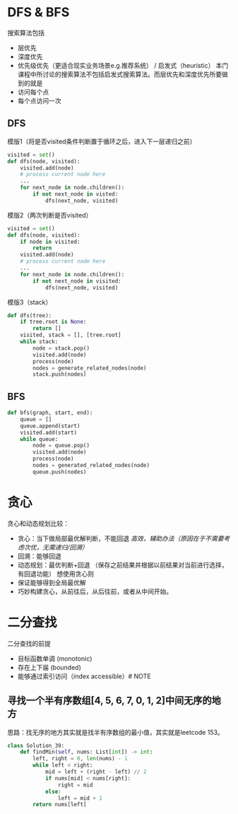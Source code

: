 # DFS & BFS
搜索算法包括
* 层优先
* 深度优先
* 优先级优先（更适合现实业务场景e.g.推荐系统） / 启发式（heuristic）
本门课程中所讨论的搜索算法不包括启发式搜索算法。而层优先和深度优先所要做到的就是
* 访问每个点
* 每个点访问一次
## DFS
模版1（将是否visited条件判断置于循环之后，进入下一层递归之前）
```python
visited = set()
def dfs(node, visited):
	visited.add(node)
	# process current node here
	...
	for next_node in node.children():
		if not next_node in visted:
			dfs(next_node, visited)
```
模版2（两次判断是否visited）
```python
visited = set()
def dfs(node, visited):
	if node in visited:
		return
	visited.add(node)
	# process current node here
	...
	for next_node in node.children():
		if not next_node in visited:
			dfs(next_node, visited)
```
模版3（stack）
```python
def dfs(tree):
	if tree.root is None:
		return []
	visited, stack = [], [tree.root]
	while stack:
		node = stack.pop()
		visited.add(node)
		process(node)
		nodes = generate_related_nodes(node)
		stack.push(nodes)
```
## BFS
```python
def bfs(graph, start, end):
	queue = []
	queue.append(start)
	visited.add(start)
	while queue:
		node = queue.pop()
		visited.add(node)
		process(node)
		nodes = generated_related_nodes(node)
		queue.push(nodes)
```
# 贪心
贪心和动态规划比较：
* 贪心：当下做局部最优解判断，不能回退
*高效，辅助办法（原因在于不需要考虑次优，无需递归/回溯）*
* 回溯：能够回退
* 动态规划：最优判断+回退 （保存之前结果并根据以前结果对当前进行选择，有回退功能）
想使用贪心则
* 保证能够得到全局最优解
* 巧妙构建贪心，从前往后，从后往前，或者从中间开始。

# 二分查找
二分查找的前提
* 目标函数单调 (monotonic)
* 存在上下届 (bounded)
* 能够通过索引访问（index accessible）# NOTE

## 寻找一个半有序数组[4, 5, 6, 7, 0, 1, 2]中间无序的地方
思路：找无序的地方其实就是找半有序数组的最小值，其实就是leetcode 153。
```python
class Solution_39:
    def findMin(self, nums: List[int]) -> int:
        left, right = 0, len(nums) - 1
        while left < right:
            mid = left + (right - left) // 2
            if nums[mid] < nums[right]:
                right = mid
            else:
                left = mid + 1
        return nums[left]
```

